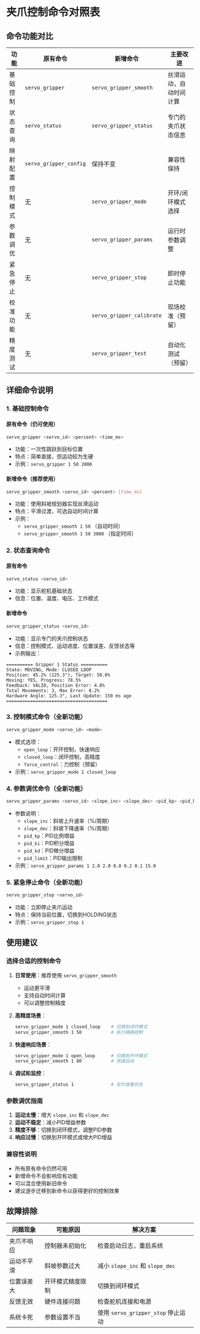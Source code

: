 # 夹爪控制命令对照表

## 命令功能对比

| 功能 | 原有命令 | 新增命令 | 主要改进 |
|------|----------|----------|----------|
| 基础控制 | `servo_gripper` | `servo_gripper_smooth` | 丝滑运动，自动时间计算 |
| 状态查询 | `servo_status` | `servo_gripper_status` | 专门的夹爪状态信息 |
| 映射配置 | `servo_gripper_config` | 保持不变 | 兼容性保持 |
| 控制模式 | 无 | `servo_gripper_mode` | 开环/闭环模式选择 |
| 参数调优 | 无 | `servo_gripper_params` | 运行时参数调整 |
| 紧急停止 | 无 | `servo_gripper_stop` | 即时停止功能 |
| 校准功能 | 无 | `servo_gripper_calibrate` | 现场校准（预留） |
| 精度测试 | 无 | `servo_gripper_test` | 自动化测试（预留） |

## 详细命令说明

### 1. 基础控制命令

#### 原有命令（仍可使用）
```bash
servo_gripper <servo_id> <percent> <time_ms>
```
- 功能：一次性跳跃到目标位置
- 特点：简单直接，但运动较为生硬
- 示例：`servo_gripper 1 50 2000`

#### 新增命令（推荐使用）
```bash
servo_gripper_smooth <servo_id> <percent> [time_ms]
```
- 功能：使用斜坡规划器实现丝滑运动
- 特点：平滑过渡，可选自动时间计算
- 示例：
  - `servo_gripper_smooth 1 50` （自动时间）
  - `servo_gripper_smooth 1 50 3000` （指定时间）

### 2. 状态查询命令

#### 原有命令
```bash
servo_status <servo_id>
```
- 功能：显示舵机基础状态
- 信息：位置、温度、电压、工作模式

#### 新增命令
```bash
servo_gripper_status <servo_id>
```
- 功能：显示专门的夹爪控制状态
- 信息：控制模式、运动进度、位置误差、反馈状态等
- 示例输出：
```
========== Gripper 1 Status ==========
State: MOVING, Mode: CLOSED_LOOP
Position: 45.2% (125.3°), Target: 50.0%
Moving: YES, Progress: 78.5%
Feedback: VALID, Position Error: 4.8%
Total Movements: 3, Max Error: 8.2%
Hardware Angle: 125.3°, Last Update: 150 ms ago
======================================
```

### 3. 控制模式命令（全新功能）

```bash
servo_gripper_mode <servo_id> <mode>
```
- 模式选项：
  - `open_loop`：开环控制，快速响应
  - `closed_loop`：闭环控制，高精度
  - `force_control`：力控制（预留）
- 示例：`servo_gripper_mode 1 closed_loop`

### 4. 参数调优命令（全新功能）

```bash
servo_gripper_params <servo_id> <slope_inc> <slope_dec> <pid_kp> <pid_ki> <pid_kd> <pid_limit>
```
- 参数说明：
  - `slope_inc`：斜坡上升速率（%/周期）
  - `slope_dec`：斜坡下降速率（%/周期）
  - `pid_kp`：PID比例增益
  - `pid_ki`：PID积分增益
  - `pid_kd`：PID微分增益
  - `pid_limit`：PID输出限制
- 示例：`servo_gripper_params 1 2.0 2.0 0.8 0.2 0.1 15.0`

### 5. 紧急停止命令（全新功能）

```bash
servo_gripper_stop <servo_id>
```
- 功能：立即停止夹爪运动
- 特点：保持当前位置，切换到HOLDING状态
- 示例：`servo_gripper_stop 1`

## 使用建议

### 选择合适的控制命令

1. **日常使用**：推荐使用 `servo_gripper_smooth`
   - 运动更平滑
   - 支持自动时间计算
   - 可以调整控制精度

2. **高精度场景**：
   ```bash
   servo_gripper_mode 1 closed_loop    # 切换到闭环模式
   servo_gripper_smooth 1 50           # 执行精确控制
   ```

3. **快速响应场景**：
   ```bash
   servo_gripper_mode 1 open_loop      # 切换到开环模式
   servo_gripper_smooth 1 80           # 快速运动
   ```

4. **调试和监控**：
   ```bash
   servo_gripper_status 1              # 实时查看状态
   ```

### 参数调优指南

1. **运动太慢**：增大 `slope_inc` 和 `slope_dec`
2. **运动不稳定**：减小PID增益参数
3. **精度不够**：切换到闭环模式，调整PID参数
4. **响应过慢**：切换到开环模式或增大PID增益

### 兼容性说明

- 所有原有命令仍然可用
- 新增命令不会影响现有功能
- 可以混合使用新旧命令
- 建议逐步迁移到新命令以获得更好的控制效果

## 故障排除

| 问题现象 | 可能原因 | 解决方案 |
|----------|----------|----------|
| 夹爪不响应 | 控制器未初始化 | 检查启动日志，重启系统 |
| 运动不平滑 | 斜坡参数过大 | 减小 `slope_inc` 和 `slope_dec` |
| 位置误差大 | 开环模式精度限制 | 切换到闭环模式 |
| 反馈无效 | 硬件连接问题 | 检查舵机连接和电源 |
| 系统卡死 | 参数设置不当 | 使用 `servo_gripper_stop` 停止运动 |
